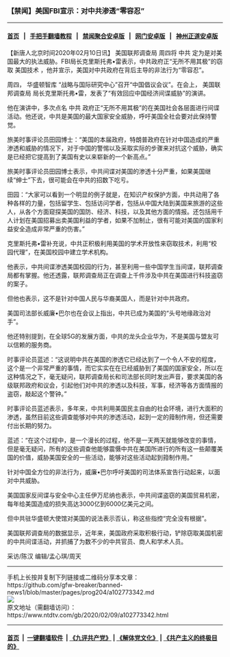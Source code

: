 ### 【禁闻】美国FBI宣示：对中共渗透“零容忍”
------------------------

#### [首页](https://github.com/gfw-breaker/banned-news1/blob/master/README.md) &nbsp;&nbsp;|&nbsp;&nbsp; [手把手翻墙教程](https://github.com/gfw-breaker/guides/wiki) &nbsp;&nbsp;|&nbsp;&nbsp; [禁闻聚合安卓版](https://github.com/gfw-breaker/bn-android) &nbsp;&nbsp;|&nbsp;&nbsp; [网门安卓版](https://github.com/oGate2/oGate) &nbsp;&nbsp;|&nbsp;&nbsp; [神州正道安卓版](https://github.com/SzzdOgate/update) 



<div><div class="post_content" itemprop="articleBody">
 <p>
  【新唐人北京时间2020年02月10日讯】
  <ok href="https://www.ntdtv.com/gb/美国联邦调查局.htm">
   美国联邦调查局
  </ok>
  周四将
  <ok href="https://www.ntdtv.com/gb/中共.htm">
   中共
  </ok>
  定为是对美国最大的执法威胁。FBI局长克里斯托弗•雷表示，中共政府正“无所不用其极”的窃取
  <ok href="https://www.ntdtv.com/gb/美国技术.htm">
   美国技术
  </ok>
  ，他并宣示，美国对中共政府在背后主导的非法行为“零容忍”。
 </p>
 <p>
  周四，
  <ok href="https://www.ntdtv.com/gb/华盛顿智库.htm">
   华盛顿智库
  </ok>
  “战略与国际研究中心”召开“中国倡议会议”。在会上，
  <ok href="https://www.ntdtv.com/gb/美国联邦调查局.htm">
   美国联邦调查局
  </ok>
  局长克里斯托弗•雷，发表了“有效回应中国经济间谍威胁”的演讲。
 </p>
 <p>
  他在演讲中，多次点名
  <ok href="https://www.ntdtv.com/gb/中共.htm">
   中共
  </ok>
  政府正“无所不用其极”的在美国社会各层面进行间谍活动。他还说，中共是美国的最大国家安全威胁，呼吁美国全社会要对此保持警觉。
 </p>
 <p>
  旅美时事评论员田园博士：“美国的本届政府，特朗普政府在针对中国造成的严重渗透和威胁的情况下，对于中国的警惕以及采取实际的步骤来对抗这个威胁，确实是已经把它提高到了美国有史以来崭新的一个新高点。”
 </p>
 <p>
  旅美时事评论员田园博士表示，中共间谍对美国的渗透十分严重，如果美国继续“绅士”下去，很可能会在中共的招数下吃亏。
 </p>
 <p>
  田园：“大家可以看到一个明显的例子就是，在知识产权保护方面，中共动用了各种各样的力量，包括留学生、包括访问学者，包括从中国大陆到美国来旅游的这些人，从各个方面窥探美国的国防、经济、科技，以及其他方面的情报。还包括用千人计划在美国招募出卖美国利益的学者，如果不加制止，很有可能对美国的国家利益安全造成非常严重的伤害。”
 </p>
 <p>
  克里斯托弗•雷补充说，中共正积极利用美国的学术开放性来窃取技术，利用“校园代理”，在美国校园中建立学术机构。
 </p>
 <p>
  他表示，中共间谍渗透美国校园的行为，甚至利用一些中国学生当间谍，联邦调查局都有掌握。他还透露，联邦调查局正在调查上千件涉及中共在美国进行科技盗窃的案子。
 </p>
 <p>
  但他也表示，这不是针对中国人民与华裔美国人，而是针对中共政府。
 </p>
 <p>
  美国司法部长威廉•巴尔也在会议上指出，中共已成为美国的“头号地缘政治对手”。
 </p>
 <p>
  他还特别提到，在全球5G的发展方面，中共的龙头企业华为，不是美国与盟友可以信赖的服务商。
 </p>
 <p>
  时事评论员蓝述：“这说明中共在美国的渗透它已经达到了一个令人不安的程度，这个是一个非常严重的事情，而它实实在在已经威胁到了美国的国家安全，所以在这种情况之下，毫无疑问，联邦调查局长和司法部长同时发出声音，要求美国的各级联邦政府和议会，引起他们对中共的渗透以及科技，军事，经济等各方面情报的盗窃，敲起这个警钟。”
 </p>
 <p>
  时事评论员蓝述表示，多年来，中共利用美国民主自由的社会环境，进行大面积的渗透，虽然目前这些调查能够对中共的渗透活动，起到一定的箝制作用，但还需要付出长期的努力。
 </p>
 <p>
  蓝述：“在这个过程中，是一个漫长的过程，他不是一天两天就能够改变的事情，但是毫无疑问，所有的这些调查他能够震慑中共在美国所进行的所有这一些颠覆美国的价值，威胁美国安全的一些活动，能够对这些活动起到箝制作用。”
 </p>
 <p>
  针对中国全方位的非法行为，威廉•巴尔呼吁美国的司法体系宣告行动起来，以面对中共威胁。
 </p>
 <p>
  美国国家反间谍与安全中心主任伊万尼纳也表示，中共间谍盗窃的美国贸易机密，每年给美国造成的损失高达3000亿到6000亿美元之间。
 </p>
 <p>
  但中共驻华盛顿大使馆对美国的说法表示否认，称这些指控“完全没有根据”。
 </p>
 <p>
  美国联邦调查局的数据显示，近年来，美国政府采取积极行动，铲除窃取美国机密的中共间谍活动，并抓捕了为数不少的中共官员、商人和学术人员。
 </p>
 <p>
  采访/陈汉 编辑/孟心琪/周天
 </p>
 <div class="single_ad">
 </div>
</div>
</div>
<hr/>
手机上长按并复制下列链接或二维码分享本文章：<br/>
https://github.com/gfw-breaker/banned-news1/blob/master/pages/prog204/a102773342.md <br/>
<a href='https://github.com/gfw-breaker/banned-news1/blob/master/pages/prog204/a102773342.md'><img src='https://github.com/gfw-breaker/banned-news1/blob/master/pages/prog204/a102773342.md.png'/></a> <br/>
原文地址（需翻墙访问）：https://www.ntdtv.com/gb/2020/02/09/a102773342.html


------------------------
#### [首页](https://github.com/gfw-breaker/banned-news1/blob/master/README.md) &nbsp;|&nbsp; [一键翻墙软件](https://github.com/gfw-breaker/nogfw/blob/master/README.md) &nbsp;| [《九评共产党》](https://github.com/gfw-breaker/9ping.md/blob/master/README.md#九评之一评共产党是什么) | [《解体党文化》](https://github.com/gfw-breaker/jtdwh.md/blob/master/README.md) | [《共产主义的终极目的》](https://github.com/gfw-breaker/gczydzjmd.md/blob/master/README.md)


<img src='http://gfw-breaker.win/banned-news/pages/prog204/a102773342.md' width='0px' height='0px'/>
